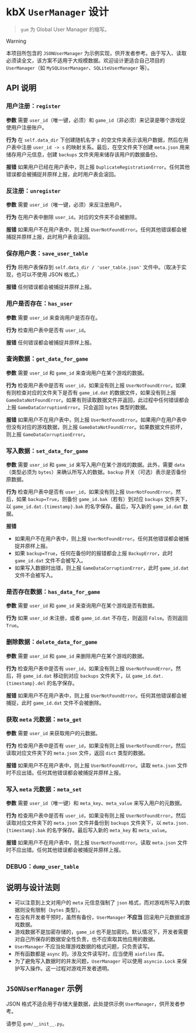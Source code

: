 # kbX `UserManager` 设计

> `gum` 为 Global User Manager 的缩写。

> [!WARNING]
> 本项目所包含的 `JSONUserManager` 为示例实现，供开发者参考。由于写入、读取必须读全文，该方案不适用于大规模数据。欢迎设计更适合自己项目的 `UserManager`（如 `MySQLUserManager`、`SQLiteUserManager` 等）。

## API 说明

### 用户注册：`register`

**参数** 需要 `user_id`（唯一键，必须）和 `game_id`（非必须）来记录是哪个游戏促使用户注册账户。

**行为** 在 `self.data_dir` 下创建随机名字 `s` 的空文件夹表示该用户数据，然后在用户表中注册 `user_id -> s` 的映射关系。最后，在空文件夹下创建 `meta.json` 用来储存用户元信息，创建 `backups` 文件夹用来储存该用户的数据备份。

**报错** 如果用户已经在用户表中，则上报 `DuplicateRegistrationError`。任何其他错误都会被捕捉并原样上报，此时用户表会滚回。

### 反注册：`unregister`

**参数** 需要 `user_id`（唯一键，必须）来反注册用户。

**行为** 在用户表中删除 `user_id`。对应的文件夹不会被删除。

**报错** 如果用户不在用户表中，则上报 `UserNotFoundError`。任何其他错误都会被捕捉并原样上报，此时用户表会滚回。

### 保存用户表：`save_user_table`

**行为** 将用户表保存到 `self.data_dir / 'user_table.json'` 文件中。（取决于实现，也可以不使用 JSON 格式。）

**报错** 任何错误都会被捕捉并原样上报。

### 用户是否存在：`has_user`

**参数** 需要 `user_id` 来查询用户是否存在。

**行为** 检查用户表中是否有 `user_id`。

**报错** 任何错误都会被捕捉并原样上报。

### 查询数据：`get_data_for_game`

**参数** 需要 `user_id` 和 `game_id` 来查询用户在某个游戏的数据。

**行为** 检查用户表中是否有 `user_id`，如果没有则上报 `UserNotFoundError`。如果有则检查对应的文件夹下是否有 `game_id.dat` 的数据文件，如果没有则上报 `GameDataNotFoundError`。如果有则读取数据文件并返回，此过程中任何错误都会上报 `GameDataCorruptionError`。只会返回 `bytes` 类型的数据。

**报错** 如果用户不在用户表中，则上报 `UserNotFoundError`。如果用户在用户表中但没有对应的游戏数据，则上报 `GameDataNotFoundError`。如果数据文件损坏，则上报 `GameDataCorruptionError`。

### 写入数据：`set_data_for_game`

**参数** 需要 `user_id` 和 `game_id` 来写入用户在某个游戏的数据。此外，需要 `data`（类型必须为 `bytes`）来确认所写入的数据。`backup` 开关（可选）表示是否备份原数据。

**行为** 检查用户表中是否有 `user_id`，如果没有则上报 `UserNotFoundError`。然后，如果 `backup=True`，则备份 `game_id.bak`（若有）到对应 `backups` 文件夹下，以 `game_id.dat.{timestamp}.bak` 的名字保存。最后，写入新的 `game_id.dat` 数据。

**报错**

- 如果用户不在用户表中，则上报 `UserNotFoundError`。任何其他错误都会被捕捉并原样上报。
- 如果 `backup=True`，任何在备份时的报错都会上报 `BackupError`，此时 `game_id.dat` 文件不会被写入。
- 如果写入数据时出错，则上报 `GameDataCorruptionError`，此时 `game_id.dat` 文件不会被写入。

### 是否存在数据：`has_data_for_game`

**参数** 需要 `user_id` 和 `game_id` 来查询用户在某个游戏是否有数据。

**行为** 如果 `user_id` 未注册，或者 `game_id.dat` 不存在，则返回 `False`。否则返回 `True`。

### 删除数据：`delete_data_for_game`

**参数** 需要 `user_id` 和 `game_id` 来删除用户在某个游戏的数据。

**行为** 检查用户表中是否有 `user_id`，如果没有则上报 `UserNotFoundError`。然后，将 `game_id.dat` 移动到对应 `backups` 文件夹下，以 `game_id.dat.{timestamp}.del` 的名字保存。

**报错** 如果用户不在用户表中，则上报 `UserNotFoundError`。任何其他错误都会被捕捉，此时 `game_id.dat` 文件不会被删除。

### 获取 `meta` 元数据：`meta_get`

**参数** 需要 `user_id` 来获取用户的元数据。

**行为** 检查用户表中是否有 `user_id`，如果没有则上报 `UserNotFoundError`。然后读取对应文件夹下的 `meta.json` 文件，返回 `dict` 类型的数据。

**报错** 如果用户不在用户表中，则上报 `UserNotFoundError`。读取 `meta.json` 文件时不应出错。任何其他错误都会被捕捉并原样上报。

### 写入 `meta` 元数据：`meta_set`

**参数** 需要 `user_id`（唯一键）和 `meta_key`、`meta_value` 来写入用户的元数据。

**行为** 检查用户表中是否有 `user_id`，如果没有则上报 `UserNotFoundError`。然后读取对应文件夹下的 `meta.json` 文件并备份到 `backups` 文件夹下，以 `meta.json.{timestamp}.bak` 的名字保存。最后写入新的 `meta_key` 和 `meta_value`。

**报错** 如果用户不在用户表中，则上报 `UserNotFoundError`。读取 `meta.json` 文件时不应出错。任何其他错误都会被捕捉并原样上报。

### DEBUG：`dump_user_table`

## 说明与设计法则

- 可以注意到上文对用户的 `meta` 元信息强制了 `json` 格式，而对游戏所写入的数据则没有限制（`bytes` 类型）。
- 在没有开发者干预时，虽然有备份，`UserManager` **不应当** 回滚用户元数据或游戏数据。
- 游戏数据不是加密存储的，`game_id` 也不是加密的。默认情况下，开发者需要对自己所保存的数据安全性负责，也不应索取其他应用的数据。
- `UserManager` 不应当处理游戏数据的格式问题，只负责读写。
- 所有函数都是 `async` 的。涉及文件读写时，应当使用 `aiofiles` 库。
- 为了避免写入数据时的并发问题，`UserManager` 可以使用 `asyncio.Lock` 来保护写入操作。这一过程对游戏开发者透明。

## `JSONUserManager` 示例

JSON 格式不适合用于存储大量数据，此处提供示例 `UserManager`，供开发者参考。

请参见 `gum/__init__.py`。
